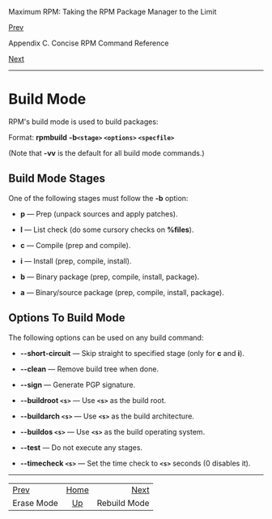 <div class="NAVHEADER">

Maximum RPM: Taking the RPM Package Manager to the Limit

</div>

[Prev](s1-rpm-commands-erase-mode.html)

Appendix C. Concise RPM Command Reference

[Next](s1-rpm-commands-rebuild-mode.html)

-----

<div class="sect1">

# <span id="s1-rpm-commands-build-mode">Build Mode</span>

RPM's build mode is used to build packages:

Format: **rpmbuild** **-b`<stage>` `<options>` `<specfile>`**

(Note that **-vv** is the default for all build mode commands.)

<div class="sect2">

## <span id="s2-rpm-commands-build-mode-stages">Build Mode Stages</span>

One of the following stages must follow the **-b** option:

  - **p** — Prep (unpack sources and apply patches).

  - **l** — List check (do some cursory checks on **%files**).

  - **c** — Compile (prep and compile).

  - **i** — Install (prep, compile, install).

  - **b** — Binary package (prep, compile, install, package).

  - **a** — Binary/source package (prep, compile, install, package).

</div>

<div class="sect2">

## <span id="s2-rpm-commands-build-options">Options To Build Mode</span>

The following options can be used on any build command:

  - **--short-circuit** — Skip straight to specified stage (only for
    **c** and **i**).

  - **--clean** — Remove build tree when done.

  - **--sign** — Generate PGP signature.

  - **--buildroot `<s>`** — Use **`<s>`** as the build root.

  - **--buildarch `<s>`** — Use **`<s>`** as the build architecture.

  - **--buildos `<s>`** — Use **`<s>`** as the build operating system.

  - **--test** — Do not execute any stages.

  - **--timecheck `<s>`** — Set the time check to **`<s>`** seconds (0
    disables it).

</div>

</div>

<div class="NAVFOOTER">

-----

|                                         |                            |                                           |
| :-------------------------------------- | :------------------------: | ----------------------------------------: |
| [Prev](s1-rpm-commands-erase-mode.html) |     [Home](index.html)     | [Next](s1-rpm-commands-rebuild-mode.html) |
| Erase Mode                              | [Up](ch-rpm-commands.html) |                              Rebuild Mode |

</div>
